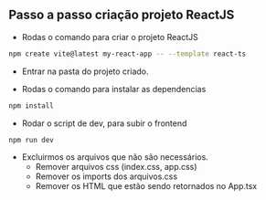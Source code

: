 ## Passo a passo criação projeto ReactJS

- Rodas o comando para criar o projeto ReactJS

```bash
npm create vite@latest my-react-app -- --template react-ts

```

- Entrar na pasta do projeto criado.

- Rodas o comando para instalar as dependencias 

```bash
npm install
```
- Rodar o script de dev, para subir o frontend

```bash
npm run dev
```

- Excluirmos os arquivos que não são necessários.
    - Remover arquivos css (index.css, app.css)
    - Remover os imports dos arquivos.css
    - Remover os HTML que estão sendo retornados no App.tsx



